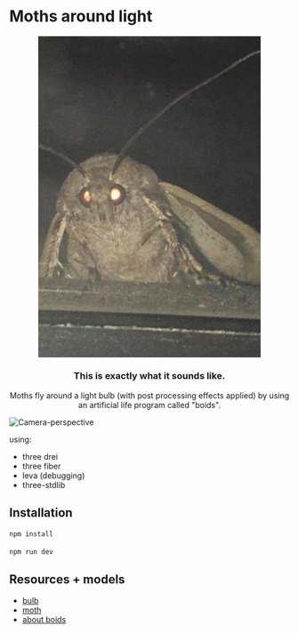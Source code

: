 # Moths around light

<div id="top"></div
<div align="center">

<img src="./moth.png" alt="Camera-perspective" style="width: 66.66vw; max-width: 400px; margin: 0 auto; display: block;">

  <h3 align="center">This is exactly what it sounds like.</h3>

  <p align="center">
     Moths fly around a light bulb (with post processing effects applied) by using an artificial life program called "boids".
  </p>
</div>

<img src="./readme.gif" alt="Camera-perspective" style="width: 66.66vw; max-width: 800px; margin: 0 auto; display: block;">

using:

- three drei
- three fiber
- leva (debugging)
- three-stdlib

## Installation
```
npm install

npm run dev
```

## Resources + models

- [bulb](https://sketchfab.com/3d-models/light-bulb-553f292157bf40f99dfb20979bf14d5f) 
- [moth](https://sketchfab.com/3d-models/narrow-bordered-bee-hawk-moth-6e2236d57f2942edb8e895b1aa13201c) 
- [about boids](https://en.wikipedia.org/wiki/Boids)
